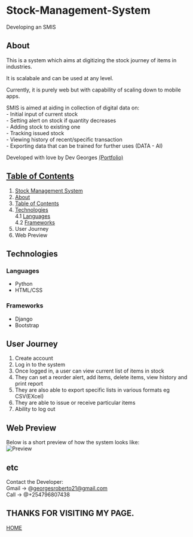 # Stock-Management-System
Developing an SMIS

## About
<p>This is a system which aims at digitizing the stock journey of items in industries.</p>
<p>It is scalabale and can be used at any level.</p>
<p>Currently, it is purely web but with capability of scaling down to mobile apps.</p>
<p>
  SMIS is aimed at aiding in collection of digital data on:<br>
  - Initial input of current stock<br>
  - Setting alert on stock if quantity decreases<br>
  - Adding stock to existing one<br>
  - Tracking issued stock<br>
  - Viewing history of recent/specific transaction<br>
  - Exporting data that can be trained for further uses (DATA - AI)</p>
<p>Developed with love by Dev Georges <a href="https://roberto-georges.vercel.app">(Portfolio)</p>


## Table of Contents
1. Stock Management System
2. About
3. Table of Contents
4. <a href="## Technologies">Technologies</a><br>
   4.1 <a href="## Technologies">Languages</a><br>
   4.2 <a href="## Technologies">Frameworks</a><br>
5. User Journey
6. Web Preview
   
## Technologies

### Languages
  - Python
  - HTML/CSS
  
### Frameworks
- Django
- Bootstrap

## User Journey
1. Create account
2. Log in to the system
3. Once logged in, a user can view current list of items in stock
4. They can set a reorder alert, add items, delete items, view history and print report
5. They are also able to export specific lists in various formats eg CSV(EXcel)
6. They are able to issue or receive particular items
7. Ability to log out

## Web Preview
Below is a short preview of how the system looks like:<br>
![Preview](inventory/static/main/SMIS.png)

## etc
Contact the Developer:<br>
Gmail -> @<a href-="mailto:georgesroberto21@gmail.com">georgesroberto21@gmail.com<br>
Call  -> @<a href-="tel:+254796807438">+254796807438<br>

## THANKS FOR VISITING MY PAGE.
<a href="https://github.com/georgesroberto/georgesroberto">HOME</a>
